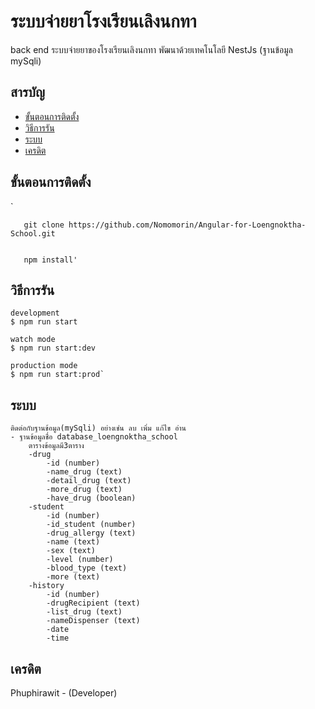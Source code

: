 # ระบบจ่ายยาโรงเรียนเลิงนกทา
back end ระบบจ่ายยาของโรงเรียนเลิงนกทา พัฒนาด้วยเทคโนโลยี NestJs (ฐานข้อมูล mySqli)

## สารบัญ

 - [ขั้นตอนการติดตั้ง](#%E0%B8%82%E0%B8%B1%E0%B9%89%E0%B8%99%E0%B8%95%E0%B8%AD%E0%B8%99%E0%B8%81%E0%B8%B2%E0%B8%A3%E0%B8%95%E0%B8%B4%E0%B8%94%E0%B8%95%E0%B8%B1%E0%B9%89%E0%B8%87)
 - [วิธีการรัน](#%E0%B8%A7%E0%B8%B4%E0%B8%98%E0%B8%B5%E0%B8%81%E0%B8%B2%E0%B8%A3%E0%B8%A3%E0%B8%B1%E0%B8%99)
 - [ระบบ](#%E0%B8%A3%E0%B8%B0%E0%B8%9A%E0%B8%9A)
 - [เครดิต](#%E0%B9%80%E0%B8%84%E0%B8%A3%E0%B8%94%E0%B8%B4%E0%B8%95)
## ขั้นตอนการติดตั้ง
`

       git clone https://github.com/Nomomorin/Angular-for-Loengnoktha-School.git

       
       npm install'

 

## วิธีการรัน

    development
    $ npm run start
    
    watch mode
    $ npm run start:dev
    
    production mode
    $ npm run start:prod`


## ระบบ

    ติดต่อกับฐานข้อมูล(mySqli) อย่างเช่น ลบ เพิ่ม แก้ไข อ่าน
    - ฐานข้อมูลชื่อ database_loengnoktha_school
	    ตารางข้อมูลมี3ตาราง
		-drug
			-id (number)
			-name_drug (text)
			-detail_drug (text)
			-more_drug (text)
			-have_drug (boolean)
		-student
			-id (number)
			-id_student (number)
			-drug_allergy (text)
			-name (text)
			-sex (text)
			-level (number)
			-blood_type (text)
			-more (text)
		-history
			-id (number)
			-drugRecipient (text)
			-list_drug (text)
			-nameDispenser (text)
			-date
			-time
	    

## เครดิต
Phuphirawit  - (Developer)